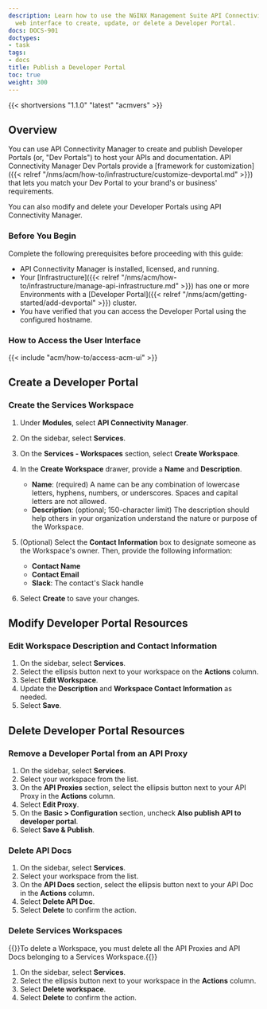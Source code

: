 ```yaml
---
description: Learn how to use the NGINX Management Suite API Connectivity Manager
  web interface to create, update, or delete a Developer Portal.
docs: DOCS-901
doctypes:
- task
tags:
- docs
title: Publish a Developer Portal
toc: true
weight: 300
---
```


{{< shortversions "1.1.0" "latest" "acmvers" >}}

## Overview

You can use API Connectivity Manager to create and publish Developer Portals (or, "Dev Portals") to host your APIs and documentation. API Connectivity Manager Dev Portals provide a [framework for customization]({{< relref "/nms/acm/how-to/infrastructure/customize-devportal.md" >}})  that lets you match your Dev Portal to your brand's or business' requirements.

You can also modify and delete your Developer Portals using API Connectivity Manager.

### Before You Begin

Complete the following prerequisites before proceeding with this guide:

- API Connectivity Manager is installed, licensed, and running.
- Your [Infrastructure]({{< relref "/nms/acm/how-to/infrastructure/manage-api-infrastructure.md" >}}) has one or more Environments with a [Developer Portal]({{< relref "/nms/acm/getting-started/add-devportal" >}}) cluster.
- You have verified that you can access the Developer Portal using the configured hostname.


### How to Access the User Interface

{{< include "acm/how-to/access-acm-ui" >}}

## Create a Developer Portal

### Create the Services Workspace

1. Under **Modules**, select **API Connectivity Manager**.
1. On the sidebar, select **Services**.
1. On the **Services - Workspaces** section, select **Create Workspace**.
1. In the **Create Workspace** drawer, provide a **Name** and **Description**.
   - **Name**: (required) A name can be any combination of lowercase letters, hyphens, numbers, or underscores. Spaces and capital letters are not allowed.
   - **Description**: (optional; 150-character limit) The description should help others in your organization understand the nature or purpose of the Workspace.
1. (Optional) Select the **Contact Information** box to designate someone as the Workspace's owner. Then, provide the following information:

    - **Contact Name**
    - **Contact Email**
    - **Slack**: The contact's Slack handle

1. Select **Create** to save your changes.


## Modify Developer Portal Resources

### Edit Workspace Description and Contact Information

1. On the sidebar, select **Services**.
1. Select the ellipsis button next to your workspace on the **Actions** column.
1. Select **Edit Workspace**.
1. Update the **Description** and **Workspace Contact Information** as needed.
1. Select **Save**.

## Delete Developer Portal Resources

### Remove a Developer Portal from an API Proxy

1. On the sidebar, select **Services**.
1. Select your workspace from the list.
1. On the **API Proxies** section, select the ellipsis button next to your API Proxy in the **Actions** column.
1. Select **Edit Proxy**.
1. On the **Basic > Configuration** section, uncheck **Also publish API to developer portal**.
1. Select **Save & Publish**.

### Delete API Docs

1. On the sidebar, select **Services**.
1. Select your workspace from the list.
1. On the **API Docs** section, select the ellipsis button next to your API Doc in the **Actions** column.
1. Select **Delete API Doc**.
1. Select **Delete** to confirm the action.

### Delete Services Workspaces

{{<note>}}To delete a Workspace, you must delete all the API Proxies and API Docs belonging to a Services Workspace.{{</note>}}

1. On the sidebar, select **Services**.
1. Select the ellipsis button next to your workspace in the **Actions** column.
1. Select **Delete workspace**.
1. Select **Delete** to confirm the action.
